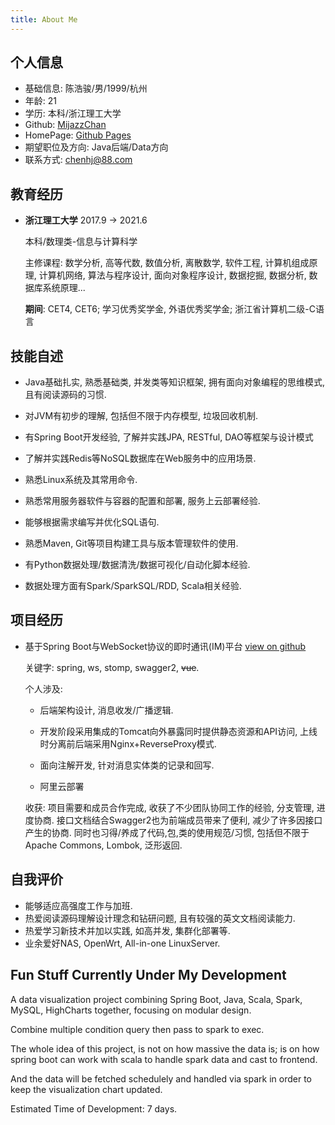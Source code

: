```yaml
---
title: About Me
---
```


## 个人信息

+ 基础信息: 陈浩骏/男/1999/杭州
+ 年龄: 21
+ 学历: 本科/浙江理工大学
+ Github: [MijazzChan](https://github.com/MijazzChan)
+ HomePage: [Github Pages](https://mijazzchan.github.io)
+ 期望职位及方向: Java后端/Data方向
+ 联系方式: [chenhj@88.com](mailto:chenhj@88.com)

## 教育经历
+ **浙江理工大学** 		2017.9 -> 2021.6  

  本科/数理类-信息与计算科学

  主修课程: 数学分析, 高等代数, 数值分析, 离散数学, 软件工程, 计算机组成原理, 计算机网络, 算法与程序设计, 面向对象程序设计, 数据挖掘, 数据分析, 数据库系统原理...

  **期间**: CET4, CET6; 学习优秀奖学金, 外语优秀奖学金; 浙江省计算机二级-C语言  

## 技能自述

+ Java基础扎实, 熟悉基础类, 并发类等知识框架, 拥有面向对象编程的思维模式, 且有阅读源码的习惯.

+ 对JVM有初步的理解, 包括但不限于内存模型, 垃圾回收机制.

+ 有Spring Boot开发经验, 了解并实践JPA, RESTful, DAO等框架与设计模式

+ 了解并实践Redis等NoSQL数据库在Web服务中的应用场景.

+ 熟悉Linux系统及其常用命令.

+ 熟悉常用服务器软件与容器的配置和部署, 服务上云部署经验.

+ 能够根据需求编写并优化SQL语句.

+ 熟悉Maven, Git等项目构建工具与版本管理软件的使用.

+ 有Python数据处理/数据清洗/数据可视化/自动化脚本经验.

+ 数据处理方面有Spark/SparkSQL/RDD, Scala相关经验.


## 项目经历

+ 基于Spring Boot与WebSocket协议的即时通讯(IM)平台 [view on github](https://github.com/MijazzChan/spring-websocket-chat)

  关键字: spring, ws, stomp, swagger2, ~~vue~~.

  个人涉及:

  - 后端架构设计, 消息收发/广播逻辑.

  - 开发阶段采用集成的Tomcat向外暴露同时提供静态资源和API访问, 上线时分离前后端采用Nginx+ReverseProxy模式.
  - 面向注解开发, 针对消息实体类的记录和回写.
  - 阿里云部署

  收获: 项目需要和成员合作完成, 收获了不少团队协同工作的经验, 分支管理, 进度协商. 接口文档结合Swagger2也为前端成员带来了便利, 减少了许多因接口产生的协商. 同时也习得/养成了代码,包,类的使用规范/习惯, 包括但不限于Apache Commons, Lombok, 泛形返回.

## 自我评价

+ 能够适应高强度工作与加班.
+ 热爱阅读源码理解设计理念和钻研问题, 且有较强的英文文档阅读能力.
+ 热爱学习新技术并加以实践, 如高并发, 集群化部署等.
+ 业余爱好NAS, OpenWrt, All-in-one LinuxServer.

## Fun Stuff Currently Under My Development

A data visualization project combining Spring Boot, Java, Scala, Spark, MySQL, HighCharts together, focusing on modular design. 

Combine multiple condition query then pass to spark to exec.

The whole idea of this project, is not on how massive the data is; is on how spring boot can work with scala to handle spark data and cast to frontend.

And the data will be fetched schedulely and handled via spark in order to keep the visualization chart updated. 

Estimated Time of Development: 7 days.